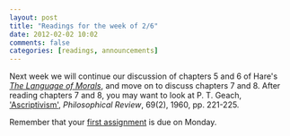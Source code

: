 ```yaml
---
layout: post
title: "Readings for the week of 2/6"
date: 2012-02-02 10:02
comments: false
categories: [readings, announcements]
---
```


Next week we will continue our discussion of chapters 5 and 6 of Hare's *[The Language of Morals](http://www.oxfordscholarship.com.libproxy.usc.edu/view/10.1093/0198810776.001.0001/acprof-9780198810773)*, and move on to discuss chapters 7 and 8. After reading chapters 7 and 8, you may want to look at P. T. Geach, ['Ascriptivism'](http://www.jstor.org.libproxy.usc.edu/stable/2183506), *Philosophical Review*, 69(2), 1960, pp. 221-225. 

Remember that your [first assignment](http://perezcarballo.org/phil428/assignments/#critical) is due on Monday. 